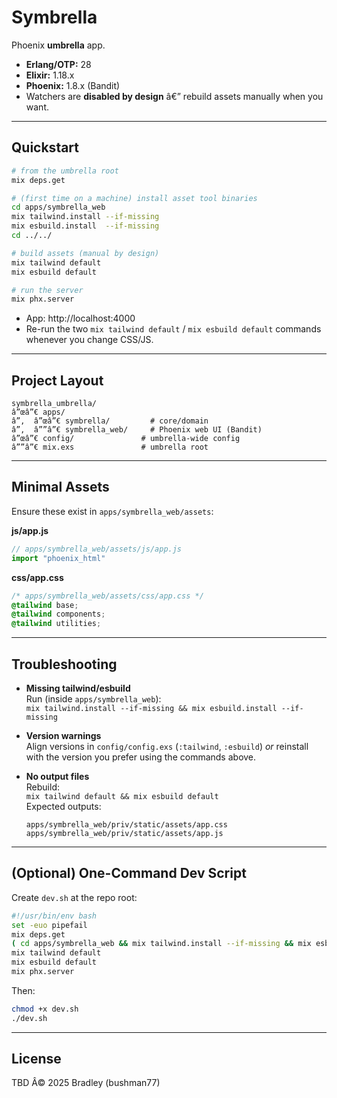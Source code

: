 # Symbrella

Phoenix **umbrella** app.

- **Erlang/OTP:** 28
- **Elixir:** 1.18.x
- **Phoenix:** 1.8.x (Bandit)
- Watchers are **disabled by design** â€” rebuild assets manually when you want.

---

## Quickstart

```bash
# from the umbrella root
mix deps.get

# (first time on a machine) install asset tool binaries
cd apps/symbrella_web
mix tailwind.install --if-missing
mix esbuild.install  --if-missing
cd ../../

# build assets (manual by design)
mix tailwind default
mix esbuild default

# run the server
mix phx.server
```

- App: http://localhost:4000  
- Re-run the two `mix tailwind default` / `mix esbuild default` commands whenever you change CSS/JS.

---

## Project Layout

```
symbrella_umbrella/
â”œâ”€ apps/
â”‚  â”œâ”€ symbrella/         # core/domain
â”‚  â””â”€ symbrella_web/     # Phoenix web UI (Bandit)
â”œâ”€ config/               # umbrella-wide config
â””â”€ mix.exs               # umbrella root
```

---

## Minimal Assets

Ensure these exist in `apps/symbrella_web/assets`:

**js/app.js**
```js
// apps/symbrella_web/assets/js/app.js
import "phoenix_html"
```

**css/app.css**
```css
/* apps/symbrella_web/assets/css/app.css */
@tailwind base;
@tailwind components;
@tailwind utilities;
```

---

## Troubleshooting

- **Missing tailwind/esbuild**  
  Run (inside `apps/symbrella_web`):  
  `mix tailwind.install --if-missing && mix esbuild.install --if-missing`

- **Version warnings**  
  Align versions in `config/config.exs` (`:tailwind`, `:esbuild`) *or* reinstall with the version you prefer using the commands above.

- **No output files**  
  Rebuild:  
  `mix tailwind default && mix esbuild default`  
  Expected outputs:
  ```
  apps/symbrella_web/priv/static/assets/app.css
  apps/symbrella_web/priv/static/assets/app.js
  ```

---

## (Optional) One-Command Dev Script

Create `dev.sh` at the repo root:

```bash
#!/usr/bin/env bash
set -euo pipefail
mix deps.get
( cd apps/symbrella_web && mix tailwind.install --if-missing && mix esbuild.install --if-missing )
mix tailwind default
mix esbuild default
mix phx.server
```

Then:
```bash
chmod +x dev.sh
./dev.sh
```

---

## License

TBD Â© 2025 Bradley (bushman77)
